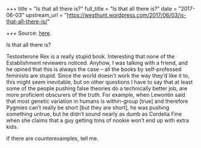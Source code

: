 +++
title = "Is that all there is?"
full_title = "Is that all there is?"
date = "2017-06-03"
upstream_url = "https://westhunt.wordpress.com/2017/06/03/is-that-all-there-is/"

+++
Source: [here](https://westhunt.wordpress.com/2017/06/03/is-that-all-there-is/).

Is that all there is?

Testosterone Rex is a really stupid book. Interesting that none of the
Establishment reviewers noticed. Anyhow, I was talking with a friend,
and he opined that this is always the case – all the books by
self-professed feminists are stupid. Since the world doesn’t work the
way they’d like it to, this might seem inevitable, but on other
questions I have to say that at least some of the people pushing false
theories do a technically better job, are more proficient obscurers of
the truth. For example, when Lewontin said that most genetic variation
in humans is within-group \[true\] and therefore Pygmies can’t really be
short \[but they are short\], he was pushing something untrue, but he
didn’t sound nearly as dumb as Cordelia Fine when she claims that a guy
getting tons of nookie won’t end up with extra kids.

If there are counterexamples, tell me.

